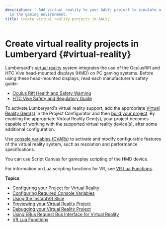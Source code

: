 ```yaml
---
description: ' Add virtual reality to your &ALY; project to simulate a user''s presence
  in the gaming environment. '
title: Create virtual reality projects in &ALY;
---
```

# Create virtual reality projects in Lumberyard {#virtual-reality}

Lumberyard's [virtual reality](/docs/userguide/ly-glos-chap#virtual_reality) system integrates the use of the OculusRift and HTC Vive head\-mounted displays \(HMD\) on PC gaming systems\. Before using these head\-mounted displays, read each manufacturer's safety guide:
+ [Oculus Rift Health and Safety Warning](http://www.oculus.com/warnings)
+ [HTC Vive Safety and Regulatory Guide](http://dl4.htc.com/web_materials/Safety_Guide/Vive/Vive_safety_and_regulatory_guide_ENG-FRC-ESM.pdf)

To activate Lumberyard's virtual reality support, add the appropriate [Virtual Reality Gem\(s\)](/docs/userguide/vr/configuring.md) in the Project Configurator and then [build your project](/docs/userguide/game-build-intro.md)\. By enabling the appropriate Virtual Reality Gem\(s\), your project becomes capable of working with the supported virtual reality device\(s\), after some additional configuration\.

Use [console variables \(CVARs\)](/docs/userguide/vr/cvars.md) to activate and modify configurable features of the virtual reality system, such as resolution and performance specifications\. 

You can use Script Canvas for gameplay scripting of the HMD device\.

For information on Lua scripting functions for VR, see [VR Lua Functions](/docs/userguide/scripting/lua/ref-vr.md)\.

**Topics**
+ [Configuring your Project for Virtual Reality](/docs/userguide/vr/configuring.md)
+ [Configuring Required Console Variables](/docs/userguide/vr/cvars.md)
+ [Using the InstantVR Slice](/docs/userguide/vr/instant-vr.md)
+ [Previewing your Virtual Reality Project](/docs/userguide/vr/preview.md)
+ [Debugging your Virtual Reality Project](/docs/userguide/vr/debug.md)
+ [Using EBus Request Bus Interface for Virtual Reality](/docs/userguide/vr/ebus.md)
+ [VR Lua Functions](/docs/userguide/scripting/lua/ref-vr.md)
